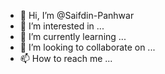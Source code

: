 - 👋 Hi, I’m @Saifdin-Panhwar
- 👀 I’m interested in ...
- 🌱 I’m currently learning ...
- 💞️ I’m looking to collaborate on ...
- 📫 How to reach me ...

<!---
Saifdin-Panhwar/Saifdin-Panhwar is a ✨ special ✨ repository because its `README.md` (this file) appears on your GitHub profile.
You can click the Preview link to take a look at your changes.
--->
